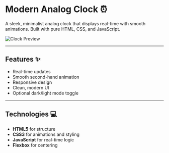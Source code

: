 # Modern Analog Clock ⏰

A sleek, minimalist analog clock that displays real-time with smooth animations. Built with pure HTML, CSS, and JavaScript.

![Clock Preview](https://modern-analog.netlify.app/) 

---

## Features ✨
- Real-time updates
- Smooth second-hand animation
- Responsive design
- Clean, modern UI
- Optional dark/light mode toggle 

---

## Technologies 💻
- **HTML5** for structure
- **CSS3** for animations and styling
- **JavaScript** for real-time logic
- **Flexbox** for centering

